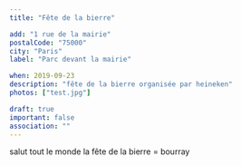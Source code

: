```yaml
---
title: "Fête de la bierre"

add: "1 rue de la mairie"
postalCode: "75000"
city: "Paris"
label: "Parc devant la mairie"

when: 2019-09-23
description: "fête de la bierre organisée par heineken"
photos: ["test.jpg"]

draft: true
important: false
association: ""
---
```

salut tout le monde la fête de la bierre = bourray
